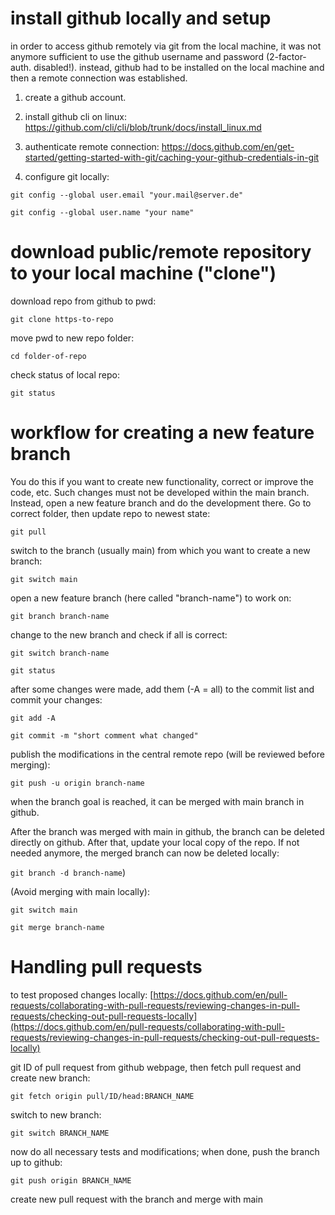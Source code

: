 # install github locally and setup
in order to access github remotely via git from the local machine, it was not anymore sufficient to use the github username and password (2-factor-auth. disabled!). instead, github had to be installed on the local machine and then a remote connection was established. 

1. create a github account.

2. install github cli on linux: https://github.com/cli/cli/blob/trunk/docs/install_linux.md

3. authenticate remote connection: https://docs.github.com/en/get-started/getting-started-with-git/caching-your-github-credentials-in-git

4. configure git locally:

`git config --global user.email "your.mail@server.de"`

`git config --global user.name "your name"`


# download public/remote repository to your local machine ("clone")
download repo from github to pwd:

`git clone https-to-repo`

move pwd to new repo folder:

`cd folder-of-repo`

check status of local repo:

`git status`


# workflow for creating a new feature branch

You do this if you want to create new functionality, correct or improve the code, etc. Such changes must not be developed within the main branch. Instead, open a new feature branch and do the development there.
Go to correct folder, then update repo to newest state:

`git pull`

switch to the branch (usually main) from which you want to create a new branch:

`git switch main`

open a new feature branch (here called "branch-name") to work on:

`git branch branch-name`

change to the new branch and check if all is correct:

`git switch branch-name`

`git status`

after some changes were made, add them (-A = all) to the commit list and commit your changes:

`git add -A`

`git commit -m "short comment what changed"`


publish the modifications in the central remote repo (will be reviewed before merging):

`git push -u origin branch-name`

when the branch goal is reached, it can be merged with main branch in github.

After the branch was merged with main in github, the branch can be deleted directly on github. After that, update your local copy of the repo. If not needed anymore, the merged branch can now be deleted locally:

`git branch -d branch-name`)


(Avoid merging with main locally):

`git switch main`

`git merge branch-name`


# Handling pull requests

to test proposed changes locally:
[https://docs.github.com/en/pull-requests/collaborating-with-pull-requests/reviewing-changes-in-pull-requests/checking-out-pull-requests-locally](https://docs.github.com/en/pull-requests/collaborating-with-pull-requests/reviewing-changes-in-pull-requests/checking-out-pull-requests-locally)

git ID of pull request from github webpage, then fetch pull request and create new branch:

`git fetch origin pull/ID/head:BRANCH_NAME`

switch to new branch:

`git switch BRANCH_NAME`

now do all necessary tests and modifications; when done, push the branch up to github:

`git push origin BRANCH_NAME`

create new pull request with the branch and merge with main


